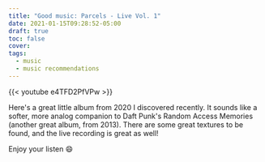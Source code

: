 ```yaml
---
title: "Good music: Parcels - Live Vol. 1"
date: 2021-01-15T09:28:52-05:00
draft: true
toc: false
cover: 
tags:
  - music
  - music recommendations
---
```


{{< youtube e4TFD2PfVPw >}}

Here's a great little album from 2020 I discovered recently. It sounds like a softer, more analog companion to Daft
Punk's Random Access Memories (another great album, from 2013). There are some great textures to be found, and
the live recording is great as well!

Enjoy your listen :smile:
